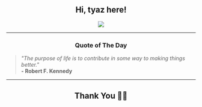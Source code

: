 <h2 align="center"> Hi, tyaz here!</h2>

<p align="center">
<a href="https://github.com/tyazx" alt="github streak"><img src="https://dvst-streak.herokuapp.com/?user=tyazx&theme=tokyonight&fire=DD472C"></a>
</p>

<hr>
<h3 align="center">Quote of The Day</h3>
<p align="center">
<blockquote>
<i>"The purpose of life is to contribute in some way to making things better."</i>
<br>
<b>- Robert F. Kennedy</b>
</blockquote>
</p>


<hr>
<h2 align="center">Thank You 🙏🏼</h2>
